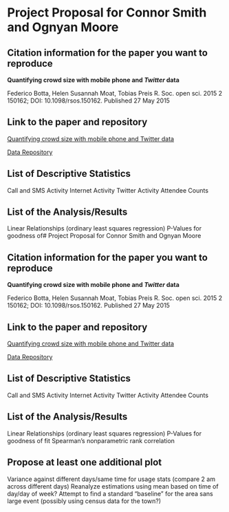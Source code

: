 # Project Proposal for Connor Smith and Ognyan Moore


## Citation information for the paper you want to reproduce


**Quantifying crowd size with mobile phone and <i>Twitter</i> data**




Federico Botta, Helen Susannah Moat, Tobias Preis
R. Soc. open sci. 2015 2 150162; DOI: 10.1098/rsos.150162. Published 27 May 2015




## Link to the paper and repository


[Quantifying crowd size with mobile phone and Twitter data](http://rsos.royalsocietypublishing.org/content/2/5/150162)


[Data Repository](https://datadryad.org/resource/doi:10.5061/dryad.1rk60)


## List of Descriptive Statistics


Call and SMS Activity
Internet Activity
Twitter Activity
Attendee Counts


## List of the Analysis/Results


Linear Relationships (ordinary least squares regression)
P-Values for goodness of# Project Proposal for Connor Smith and Ognyan Moore


## Citation information for the paper you want to reproduce


**Quantifying crowd size with mobile phone and <i>Twitter</i> data**




Federico Botta, Helen Susannah Moat, Tobias Preis
R. Soc. open sci. 2015 2 150162; DOI: 10.1098/rsos.150162. Published 27 May 2015




## Link to the paper and repository


[Quantifying crowd size with mobile phone and Twitter data](http://rsos.royalsocietypublishing.org/content/2/5/150162)


[Data Repository](https://datadryad.org/resource/doi:10.5061/dryad.1rk60)


## List of Descriptive Statistics


Call and SMS Activity
Internet Activity
Twitter Activity
Attendee Counts


## List of the Analysis/Results


Linear Relationships (ordinary least squares regression)
P-Values for goodness of fit
Spearman’s nonparametric rank correlation




## Propose at least one additional plot
Variance against different days/same time for usage stats (compare 2 am across different days)
Reanalyze estimations using mean based on time of day/day of week?
Attempt to find a standard “baseline” for the area sans large event (possibly using census data for the town?)

